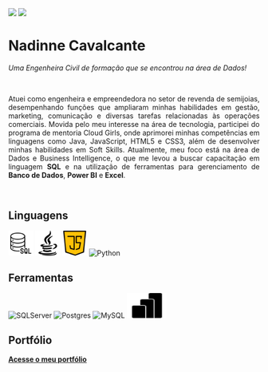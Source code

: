 
<!---
nadinne94/nadinne94 is a ✨ special ✨ repository because its `README.md` (this file) appears on your GitHub profile.
You can click the Preview link to take a look at your changes.
--->
<div align="left">
  <a href="https://www.linkedin.com/in/nadinne-cavalcante/" target="_blank"><img src="https://img.shields.io/badge/-LinkedIn-%230077B5?style=for-the-badge&logo=linkedin&logoColor=white" target="_blank"></a> 
  <a href="mailto:nadinnecavalcantesilva@gmail.com"><img src="https://img.shields.io/badge/-Gmail-%23333?style=for-the-badge&logo=gmail&logoColor=white" target="_blank"></a>
</div>

# Nadinne Cavalcante

_Uma Engenheira Civil de formação que se encontrou na área de Dados!_

<br>

<div align="justify">
  <p>
     Atuei como engenheira e empreendedora no setor de revenda de semijoias, desempenhando funções que ampliaram minhas habilidades em gestão, marketing, comunicação e diversas tarefas relacionadas às operações       comerciais. Movida pelo meu interesse na área de tecnologia, participei do programa de mentoria Cloud Girls, onde aprimorei minhas competências em linguagens como Java, JavaScript, HTML5 e CSS3, além de          desenvolver minhas habilidades em Soft Skills. Atualmente, meu foco está na área de Dados e Business Intelligence, o que me levou a buscar capacitação em linguagem <b>SQL</b> e na utilização de ferramentas       para gerenciamento de <b>Banco de Dados</b>, <b>Power BI</b> e <b>Excel</b>.
  </p> 
    <br>
</div>

## Linguagens

<div>
      <img src="https://github.com/nadinne94/icons/blob/main/servidor-sql.png" alt="SQL" height="50" width="50" />
      <img src="https://github.com/nadinne94/icons/blob/main/java.png" alt="Java" height="50" width="50"  />
      <img src="https://github.com/nadinne94/icons/blob/main/script-java.png" alt="JavaScript" height="50" width="50" />
      <img src="https://devicons.railway.app/i/python.svg" alt="Python" height="50" width="80"/>
</div>

## Ferramentas
<div>
      <img src="https://cdn.jsdelivr.net/gh/devicons/devicon/icons/microsoftsqlserver/microsoftsqlserver-plain-wordmark.svg" alt="SQLServer" height="50" width="80"  />
      <img src="https://devicons.railway.app/i/postgresql.svg" alt="Postgres" height="50" width="80"/>
      <img src="https://devicons.railway.app/i/mysql.svg" alt="MySQL" height="50" width="80"/>
      <img src="https://github.com/nadinne94/icons/blob/main/powerbi.svg" alt="Power BI" height="50" width="80" />
</div>
 

## Portfólio
**[Acesse o meu portfólio](https://github.com/nadinne94/portfolio/tree/main)**


